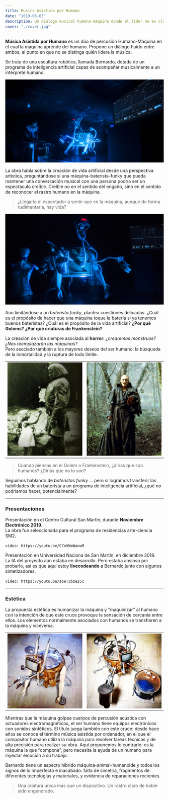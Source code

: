 ```yaml
---
title: Musica Asistida por Humano
date: "2019-03-03"
description: Un diálogo musical humano-máquina donde el líder no es claramente distinguible.
cover: "./cover.jpg"
---
```


**Música Asistida por Humano** es un dúo de percusión Humano-Máquina en el cual la máquina aprende del humano. Propone un diálogo fluído entre ambos, al punto en que no se distinga quién lidera la música.

Se trata de una escultura robótica, llamada Bernardo, dotada de un programa de inteligencia artificial capaz de acompañar musicalmente a un intérprete humano.

![](./sm2.jpg)

La obra habla sobre la creación de vida artificial desde una perspectiva artística, preguntándose si una máquina-baterista-funky que pueda mantener una conversación musical con una persona podría ser un espectáculo creíble. Creíble no en el sentido del engaño, sino en el sentido de reconocer el rastro humano en la máquina.

> ¿Llegaría el espectador a sentir que en la máquina, aunque de forma rudimentaria, hay vida?

![](./bernardo.jpg)

Aún limitándose a un *baterista funky*, plantea cuestiones delicadas. 
¿Cuál es el propósito de hacer que una máquina toque la batería si ya tenemos buenos bateristas? 
¿Cuál es el propósito de la vida artificial? **¿Por qué Golems? ¿Por qué criaturas de Frankenstein?**


La creación de vida siempre asociada al **horror**: *¿crearemos monstruos? ¿Nos reemplazarán las máquinas?*   
Pero asociado también a los mayores deseos del ser humano: la búsqueda de la inmortalidad y la ruptura de todo límite.

| | |
|-|-|
|![](./golem.jpg)|![](./deniro.jpg)|

> Cuando piensas en el Golem o Frankenstein, ¿dirías que son humanos? ¿Dirías que no lo son?

Seguimos hablando de *bateristas funky* ... pero si logramos transferir las habilidades de un baterista a un programa de inteligencia artificial, ¿qué no podríamos hacer, potencialmente?

---

### Presentaciones

Presentación en el Centro Cultural San Martín, durante **Noviembre Electrónico 2019**.  
La obra fue seleccionada para el programa de residencias arte-ciencia SM2.

`video: https://youtu.be/C7oVKmWanwM`


Presentación en Universidad Naciona de San Martín, en diciembre 2018.  
La IA del proyecto aún estaba en desarrollo. Pero estaba ansioso por probarlo, así es que aquí estoy **livecodeando** a Bernardo junto con algunos sintetizadores.

`video: https://youtu.be/aoeT3bze25c`


---
### Estética

La propuesta estética es humanizar la máquina y "maquinizar" al humano con la intención de que este cruce provoque la sensación de cercanía entre ellos. Los elementos normalmente asociados con humanos se transfieren a la máquina y viceversa.

| | |
|-|-|
|![](./cover.jpg)|![](./max.jpg)|


Mientras que la máquina golpea cuerpos de percusión acústica con actuadores electromagnéticos, el ser humano tiene equipos electrónicos con sonidos sintéticos. 
El título juega también con este cruce: desde hace años se conoce el término música asistida por ordenador, en el que el compositor humano utiliza la máquina para resolver tareas técnicas y de alta precisión para realizar su obra. Aquí proponemos lo contrario: es la máquina la que “compone”, pero necesita la ayuda de un humano para inyectar emoción a su trabajo.

Bernardo tiene un aspecto híbrido máquina-animal-humanoide y todos los signos de lo imperfecto e inacabado: falta de simetría, fragmentos de diferentes tecnologías y materiales, y evidencia de reparaciones recientes.

> Una criatura única más que un dispositivo. Un rastro claro de haber sido engendrado.
